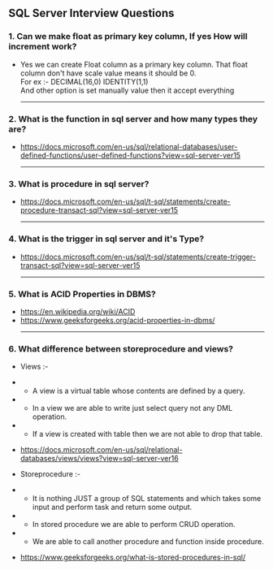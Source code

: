 ## SQL Server Interview Questions

### 1. Can we make float as primary key column, If yes How will increment work?<br/>
- Yes we can create Float column as a primary key column. That float column don't have scale value means it should be 0.<br/>
For ex :- DECIMAL(16,0) IDENTITY(1,1)<br/>
And other option is set manually value then it accept everything<hr/>

### 2. What is the function in sql server and how many types they are?<br/>
- https://docs.microsoft.com/en-us/sql/relational-databases/user-defined-functions/user-defined-functions?view=sql-server-ver15<hr/>

### 3. What is procedure in sql server?<br/>
- https://docs.microsoft.com/en-us/sql/t-sql/statements/create-procedure-transact-sql?view=sql-server-ver15<hr/>

### 4. What is the trigger in sql server and it's Type?<br/>
- https://docs.microsoft.com/en-us/sql/t-sql/statements/create-trigger-transact-sql?view=sql-server-ver15<hr/>

### 5. What is ACID Properties in DBMS?<br/>
- https://en.wikipedia.org/wiki/ACID
- https://www.geeksforgeeks.org/acid-properties-in-dbms/<hr/>

### 6. What difference between storeprocedure and views?<br/>
- Views :- 
- - A view is a virtual table whose contents are defined by a query.
- - In a view we are able to write just select query not any DML operation.
- - If a view is created with table then we are not able to drop that table.
- https://docs.microsoft.com/en-us/sql/relational-databases/views/views?view=sql-server-ver16

- Storeprocedure :-
- - It is nothing JUST a group of SQL statements and which takes some input and perform task and return some output.
- - In stored procedure we are able to perform CRUD operation.
- - We are able to call another procedure and function inside procedure.
- https://www.geeksforgeeks.org/what-is-stored-procedures-in-sql/

